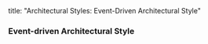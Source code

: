 <frontmatter>
title: "Architectural Styles: Event-Driven Architectural Style"
</frontmatter>

<link rel="stylesheet" href="{{baseUrl}}/css/textbook.css">

<div class="website-content" id="all">


<div id="title">

### Event-driven Architectural Style
</div>

<div id="main">

<include src="./what/embed.md" boilerplate  />

</div>
</div>